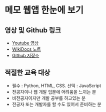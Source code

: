 # 메모 웹앱 한눈에 보기
## 영상 및 Github 링크
- [Youtube 영상](https://youtu.be/Y8-jJ8yVFag)
- [WikiDocs 노트](https://wikidocs.net/167254)
- [Github 저장소](https://github.com/SemiHedge/tutorial-flask-note)

## 적절한 교육 대상
- 필수 : Python, HTML, CSS. 선택 : JavaScript
- 전공자이나 웹 개발 입문에 어려움을 느끼는 분
- 비전공자이지만 개발 공부를 하고있는 분
- 전공자 또는 개발자를 할 수도 있어서 준비하는 분
